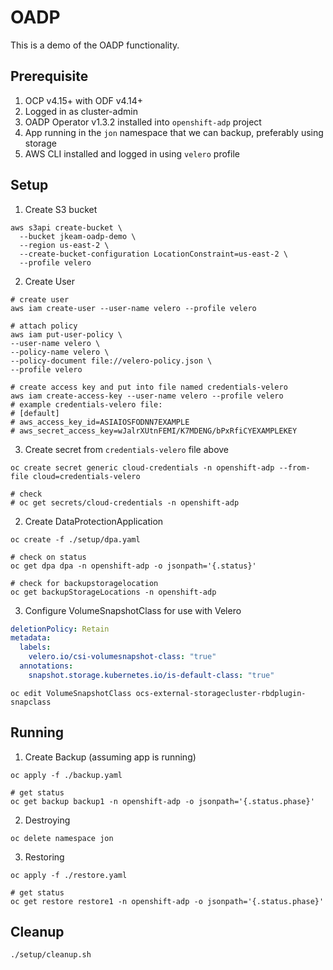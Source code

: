 # OADP

This is a demo of the OADP functionality.

## Prerequisite

1. OCP v4.15+ with ODF v4.14+
2. Logged in as cluster-admin
3. OADP Operator v1.3.2 installed into `openshift-adp` project
4. App running in the `jon` namespace that we can backup, preferably using storage
5. AWS CLI installed and logged in using `velero` profile

## Setup

1. Create S3 bucket

  ```shell
  aws s3api create-bucket \
    --bucket jkeam-oadp-demo \
    --region us-east-2 \
    --create-bucket-configuration LocationConstraint=us-east-2 \
    --profile velero
  ```

2. Create User

  ```shell
  # create user
  aws iam create-user --user-name velero --profile velero

  # attach policy
  aws iam put-user-policy \
  --user-name velero \
  --policy-name velero \
  --policy-document file://velero-policy.json \
  --profile velero

  # create access key and put into file named credentials-velero
  aws iam create-access-key --user-name velero --profile velero
  # example credentials-velero file:
  # [default]
  # aws_access_key_id=ASIAIOSFODNN7EXAMPLE
  # aws_secret_access_key=wJalrXUtnFEMI/K7MDENG/bPxRfiCYEXAMPLEKEY
  ```

3. Create secret from `credentials-velero` file above

  ```shell
  oc create secret generic cloud-credentials -n openshift-adp --from-file cloud=credentials-velero

  # check
  # oc get secrets/cloud-credentials -n openshift-adp
  ```

2. Create DataProtectionApplication

  ```shell
  oc create -f ./setup/dpa.yaml

  # check on status
  oc get dpa dpa -n openshift-adp -o jsonpath='{.status}'

  # check for backupstoragelocation
  oc get backupStorageLocations -n openshift-adp
  ```

3. Configure VolumeSnapshotClass for use with Velero

  ```yaml
  deletionPolicy: Retain
  metadata:
    labels:
      velero.io/csi-volumesnapshot-class: "true" 
    annotations:
      snapshot.storage.kubernetes.io/is-default-class: "true"
  ```

  ```shell
  oc edit VolumeSnapshotClass ocs-external-storagecluster-rbdplugin-snapclass
  ```

## Running

1. Create Backup (assuming app is running)

  ```shell
  oc apply -f ./backup.yaml

  # get status
  oc get backup backup1 -n openshift-adp -o jsonpath='{.status.phase}'
  ```

2. Destroying

  ```shell
  oc delete namespace jon
  ```

3. Restoring

  ```shell
  oc apply -f ./restore.yaml

  # get status
  oc get restore restore1 -n openshift-adp -o jsonpath='{.status.phase}'
  ```

## Cleanup

```shell
./setup/cleanup.sh
```
